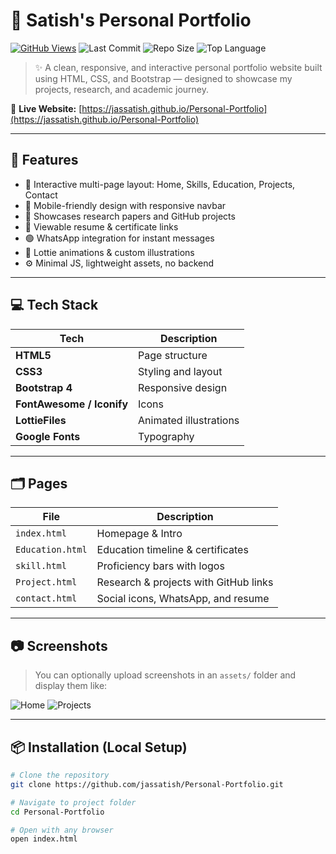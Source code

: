 # 🚀 Satish's Personal Portfolio

[![GitHub Views](https://komarev.com/ghpvc/?username=jassatish&label=Profile%20views&color=0e75b6&style=flat)](https://github.com/jassatish)
![Last Commit](https://img.shields.io/github/last-commit/jassatish/Personal-Portfolio?style=flat-square)
![Repo Size](https://img.shields.io/github/repo-size/jassatish/Personal-Portfolio?color=green)
![Top Language](https://img.shields.io/github/languages/top/jassatish/Personal-Portfolio)

> ✨ A clean, responsive, and interactive personal portfolio website built using HTML, CSS, and Bootstrap — designed to showcase my projects, research, and academic journey.

🔗 **Live Website:** [https://jassatish.github.io/Personal-Portfolio](https://jassatish.github.io/Personal-Portfolio)

---

## 🧩 Features

- 📘 Interactive multi-page layout: Home, Skills, Education, Projects, Contact
- 📱 Mobile-friendly design with responsive navbar
- 🧠 Showcases research papers and GitHub projects
- 📄 Viewable resume & certificate links
- 🟢 WhatsApp integration for instant messages
- 🎨 Lottie animations & custom illustrations
- ⚙️ Minimal JS, lightweight assets, no backend

---

## 💻 Tech Stack

| Tech | Description |
|------|-------------|
| **HTML5** | Page structure |
| **CSS3**  | Styling and layout |
| **Bootstrap 4** | Responsive design |
| **FontAwesome / Iconify** | Icons |
| **LottieFiles** | Animated illustrations |
| **Google Fonts** | Typography |

---

## 🗂️ Pages

| File | Description |
|------|-------------|
| `index.html` | Homepage & Intro |
| `Education.html` | Education timeline & certificates |
| `skill.html` | Proficiency bars with logos |
| `Project.html` | Research & projects with GitHub links |
| `contact.html` | Social icons, WhatsApp, and resume |

---

## 📷 Screenshots

> You can optionally upload screenshots in an `assets/` folder and display them like:

![Home](assets/screenshot-home.png)
![Projects](assets/screenshot-projects.png)

---

## 📦 Installation (Local Setup)

```bash
# Clone the repository
git clone https://github.com/jassatish/Personal-Portfolio.git

# Navigate to project folder
cd Personal-Portfolio

# Open with any browser
open index.html
